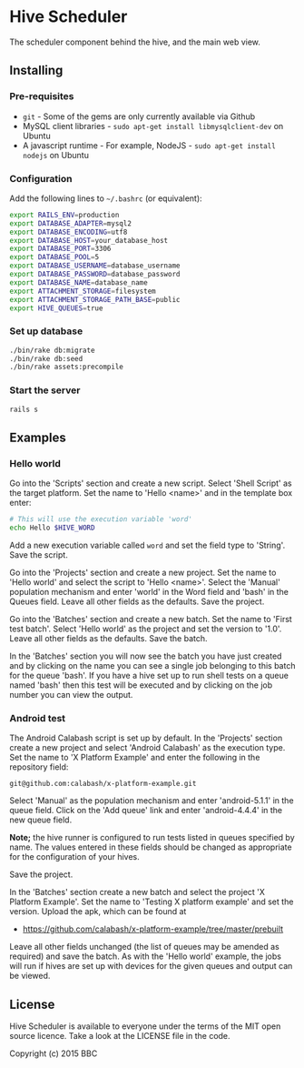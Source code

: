 # Hive Scheduler

The scheduler component behind the hive, and the main web view.

## Installing

### Pre-requisites

* `git` - Some of the gems are only currently available via Github
* MySQL client libraries - `sudo apt-get install libmysqlclient-dev` on Ubuntu
* A javascript runtime - For example, NodeJS - `sudo apt-get install nodejs` on Ubuntu

### Configuration

Add the following lines to `~/.bashrc` (or equivalent):

```bash
export RAILS_ENV=production
export DATABASE_ADAPTER=mysql2
export DATABASE_ENCODING=utf8
export DATABASE_HOST=your_database_host
export DATABASE_PORT=3306
export DATABASE_POOL=5
export DATABASE_USERNAME=database_username
export DATABASE_PASSWORD=database_password
export DATABASE_NAME=database_name
export ATTACHMENT_STORAGE=filesystem
export ATTACHMENT_STORAGE_PATH_BASE=public
export HIVE_QUEUES=true
```

### Set up database

```bash
./bin/rake db:migrate
./bin/rake db:seed
./bin/rake assets:precompile
```

### Start the server

```bash
rails s
```

## Examples

### Hello world

Go into the 'Scripts' section and create a new script. Select
'Shell Script' as the target platform.
Set the name to 'Hello \<name\>' and in the template box enter:

```bash
# This will use the execution variable 'word'
echo Hello $HIVE_WORD
```

Add a new execution variable called `word` and set the field type to 'String'. Save the script.

Go into the 'Projects' section and create a new project. Set the name to
'Hello world' and select the script to 'Hello \<name\>'. Select the
'Manual' population mechanism and enter 'world' in the Word field and 'bash'
in the Queues field. Leave all other fields as the defaults. Save the project.

Go into the 'Batches' section and create a new batch. Set the name to 'First
test batch'. Select 'Hello world' as the project and set the version to '1.0'.
Leave all other fields as the defaults. Save the batch.

In the 'Batches' section you will now see the batch you have just created and
by clicking on the name you can see a single job belonging to this batch for
the queue 'bash'. If you have a hive set up to run shell tests on a queue
named 'bash' then this test will be executed and by clicking on the job number
you can view the output.

### Android test

The Android Calabash script is set up by default. In the 'Projects'
section create a new project and select 'Android Calabash' as the execution
type. Set the name to 'X Platform Example' and enter the following in the 
repository field:
 
```
git@github.com:calabash/x-platform-example.git
```

Select 'Manual' as the population mechanism and enter 'android-5.1.1' in the
queue field. Click on the 'Add queue' link and enter 'android-4.4.4' in the
new queue field.

**Note;** the hive runner is configured to run tests listed
in queues specified by name. The values entered in these fields should be 
changed as appropriate for the configuration of your hives.

Save the project.

In the 'Batches' section create a new batch and select the project 'X Platform
Example'. Set the name to 'Testing X platform example' and set the version.
Upload the apk, which can be found at

* https://github.com/calabash/x-platform-example/tree/master/prebuilt

Leave all other fields unchanged (the list of queues may be amended as required)
and save the batch. As with the 'Hello world' example, the jobs will run if
hives are set up with devices for the given queues and output can be viewed.

## License

Hive Scheduler is available to everyone under the terms of the MIT open source licence.
Take a look at the LICENSE file in the code.

Copyright (c) 2015 BBC
